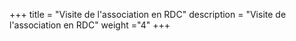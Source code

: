 
+++
title = "Visite de l'association en RDC"
description = "Visite de l'association en RDC"
weight ="4"
+++
